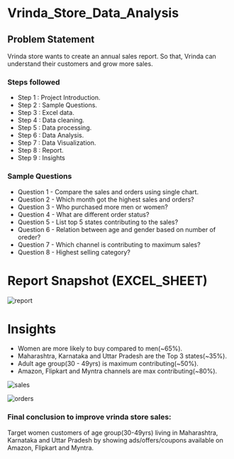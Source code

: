 
# Vrinda_Store_Data_Analysis


## Problem Statement

Vrinda store wants to create an annual sales report. So that, Vrinda can understand their customers and grow more sales.


### Steps followed 

- Step 1 : Project Introduction.
- Step 2 : Sample Questions.
- Step 3 : Excel data.
- Step 4 : Data cleaning.
- Step 5 : Data processing.
- Step 6 : Data Analysis.
- Step 7 : Data Visualization. 
- Step 8 : Report.
- Step 9 : Insights

### Sample Questions

- Question 1 - Compare the sales and orders using single chart.
- Question 2 - Which month got the highest sales and orders?
- Question 3 - Who purchased more men or women?
- Question 4 - What are different order status?
- Question 5 - List top 5 states contributing to the sales?
- Question 6 - Relation between age and gender based on number of oreder?
- Question 7 - Which channel is contributing to maximum sales?
- Question 8 - Highest selling category?



 # Report Snapshot (EXCEL_SHEET)

 
![report](https://github.com/user-attachments/assets/aaf01744-6603-482c-bb8c-86fe4d1b35c1)


# Insights

- Women are more likely to buy compared to men(~65%).
- Maharashtra, Karnataka and Uttar Pradesh are the Top 3 states(~35%).
- Adult age group(30 - 49yrs) is maximum  contributing(~50%).
- Amazon, Flipkart and Myntra channels are max contributing(~80%).

![sales](https://github.com/user-attachments/assets/ea673a83-4008-4b7e-9902-6474e0ea4c31)

![orders](https://github.com/user-attachments/assets/8ccfa011-9ce4-46ed-96ce-e88307ebe0ad)





### Final conclusion to improve vrinda store sales:
Target women customers of age group(30-49yrs) living in Maharashtra, Karnataka and Uttar Pradesh by showing ads/offers/coupons available on Amazon, Flipkart and Myntra.
           
